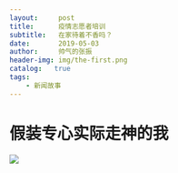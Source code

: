 ```yaml
---
layout:     post
title:      疫情志愿者培训
subtitle:   在家待着不香吗？
date:       2019-05-03
author:     帅气的张振
header-img: img/the-first.png
catalog:   true
tags:
    - 新闻故事
---
```

# 假装专心实际走神的我
![]({{site.baseurl}}/img/logo.png)
